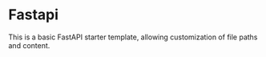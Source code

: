 # Fastapi
This is a basic FastAPI starter template, allowing customization of file paths and content.

